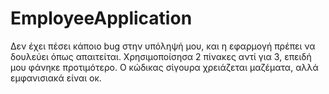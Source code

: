 # EmployeeApplication
Δεν έχει πέσει κάποιο bug στην υπόληψή μου, και η εφαρμογή πρέπει να δουλεύει όπως απαιτείται. Χρησιμοποίσησα 2 πίνακες αντί για 3, επειδή μου φάνηκε προτιμότερο.
Ο κώδικας σίγουρα χρειάζεται μαζέματα, αλλά εμφανισιακά είναι οκ.

